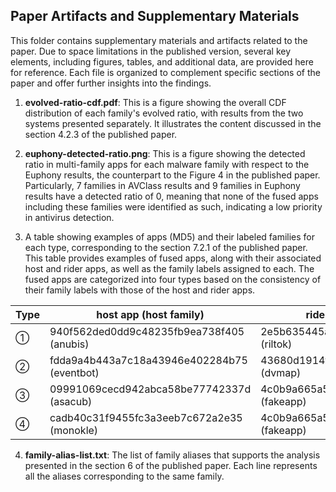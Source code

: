 ## Paper Artifacts and Supplementary Materials

This folder contains supplementary materials and artifacts related to the paper. 
Due to space limitations in the published version, several key elements, including figures, tables, and additional data, are provided here for reference. 
Each file is organized to complement specific sections of the paper and offer further insights into the findings.

1. **evolved-ratio-cdf.pdf**: This is a figure showing the overall CDF distribution of each family's evolved ratio, 
with results from the two systems presented separately. It illustrates the content discussed in the section 4.2.3 of the published paper.

2. **euphony-detected-ratio.png**: This is a figure showing the detected ratio in multi-family apps for each malware family 
with respect to the Euphony results, the counterpart to the Figure 4 in the published paper. 
Particularly, 7 families in AVClass results and 9 families in Euphony results have a detected ratio of 0, meaning that none of the fused apps including these families were identified as such, indicating a low priority in antivirus detection.

3. A table showing examples of apps (MD5) and their labeled families for each type, corresponding to the section 7.2.1 of the published paper.
This table provides examples of fused apps, along with their associated host and rider apps, as well as the family labels assigned to each. 
The fused apps are categorized into four types based on the consistency of their family labels with those of the host and rider apps.

| **Type** | **host app (host family)** | **rider app (rider family)** | **fused app (fused family)** |
|----------|----------------------------|------------------------------|------------------------------|
| ①        | 940f562ded0dd9c48235fb9ea738f405 (anubis)   | 2e5b635445a3bc0237ee42b51e8de6db (riltok)   | 5d34108157da1de84c6a744e4dcd4fac (anubis)   |
| ②        | fdda9a4b443a7c18a43946e402284b75 (eventbot) | 43680d1914f28e14c90436e1d42984e2 (dvmap)    | e51fba95cf069051801acd80fb465e23 (dvmap)    |
| ③        | 09991069cecd942abca58be77742337d (asacub)   | 4c0b9a665a5a1f5dccb67cc7ec18da54 (fakeapp)  | 555559edd22f31bc34244a7712c31487 (bankbot)  |
| ④        | cadb40c31f9455fc3a3eeb7c672a2e35 (monokle)  | 4c0b9a665a5a1f5dccb67cc7ec18da54 (fakeapp)  | 90bb07429787bb82442110a4034eca5d (-)        |

4. **family-alias-list.txt**: The list of family aliases that supports the analysis presented in the section 6 of the published paper.
Each line represents all the aliases corresponding to the same family.